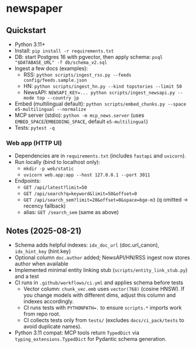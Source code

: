 # newspaper

## Quickstart

- Python 3.11+
- Install: `pip install -r requirements.txt`
- DB: start Postgres 16 with pgvector, then apply schema: `psql "$DATABASE_URL" -f db/schema_v2.sql`
- Ingest a few docs (examples):
  - RSS: `python scripts/ingest_rss.py --feeds config/feeds.sample.json`
  - HN: `python scripts/ingest_hn.py --kind topstories --limit 50`
  - NewsAPI: `NEWSAPI_KEY=... python scripts/ingest_newsapi.py --mode top --country jp`
- Embed (multilingual default): `python scripts/embed_chunks.py --space e5-multilingual --normalize`
- MCP server (stdio): `python -m mcp_news.server`  (uses `EMBED_SPACE`/`EMBEDDING_SPACE`, default `e5-multilingual`)
- Tests: `pytest -q`

### Web app (HTTP UI)

- Dependencies are in `requirements.txt` (includes `fastapi` and `uvicorn`).
- Run locally (bind to localhost only):
  - `mkdir -p web/static`
  - `uvicorn web.app:app --host 127.0.0.1 --port 3011`
- Endpoints:
  - `GET /api/latest?limit=50`
  - `GET /api/search?q=keyword&limit=50&offset=0`
  - `GET /api/search_sem?limit=20&offset=0&space=bge-m3` (q omitted → recency fallback)
  - alias: `GET /search_sem` (same as above)

## Notes (2025-08-21)

- Schema adds helpful indexes: `idx_doc_url` (doc.url_canon), `idx_hint_key` (hint.key)
- Optional column `doc.author` added; NewsAPI/HN/RSS ingest now stores author when available
- Implemented minimal entity linking stub (`scripts/entity_link_stub.py`) and a test
- CI runs in `.github/workflows/ci.yml` and applies schema before tests
  - Vector column: `chunk_vec.emb` uses `vector(768)` (cosine HNSW). If you change models with different dims, adjust this column and indexes accordingly.
  - CI runs tests with `PYTHONPATH=.` to ensure `scripts.*` imports work from repo root.
  - CI collects tests only from `tests/` (excludes `docs/ci_pack/tests` to avoid duplicate names).
 - Python 3.11 compat: MCP tools return `TypedDict` via `typing_extensions.TypedDict` for Pydantic schema generation.
